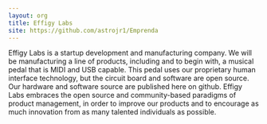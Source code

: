 ```yaml
---
layout: org
title: Effigy Labs
site: https://github.com/astrojr1/Emprenda
---
```

Effigy Labs is a startup development and manufacturing company.  We will be manufacturing a line of products, including and to begin with, a musical pedal that is MIDI and USB capable.  This pedal uses our proprietary human interface technology, but the circuit board and software are open source.  Our hardware and software source are published here on github.  Effigy Labs embraces the open source and community-based paradigms of product management, in order to improve our products and to encourage as much innovation from as many talented individuals as possible.